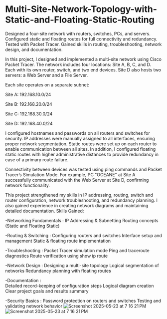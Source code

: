 # Multi-Site-Network-Topology-with-Static-and-Floating-Static-Routing
Designed a four-site network with routers, switches, PCs, and servers. Configured static and floating routes for full connectivity and redundancy. Tested with Packet Tracer. Gained skills in routing, troubleshooting, network design, and documentation.


In this project, I designed and implemented a multi-site network using Cisco Packet Tracer. The network includes four locations: Site A, B, C, and D. Each with its own router, switch, and two end devices. Site D also hosts two servers: a Web Server and a File Server.

Each site operates on a separate subnet:

Site A: 192.168.10.0/24

Site B: 192.168.20.0/24

Site C: 192.168.30.0/24

Site D: 192.168.40.0/24

I configured hostnames and passwords on all routers and switches for security. IP addresses were manually assigned to all interfaces, ensuring proper network segmentation. Static routes were set up on each router to enable communication between all sites. In addition, I configured floating static routes with higher administrative distances to provide redundancy in case of a primary route failure.

Connectivity between devices was tested using ping commands and Packet Tracer’s Simulation Mode. For example, PC "OCEANE" at Site A successfully communicated with the Web Server at Site D, confirming network functionality.

This project strengthened my skills in IP addressing, routing, switch and router configuration, network troubleshooting, and redundancy planning. I also gained experience in creating network diagrams and maintaining detailed documentation.
Skills Gained:

-Networking Fundamentals	:
IP Addressing & Subnetting
Routing concepts (Static and Floating Static)

-Routing & Switching	: 
Configuring routers and switches
Interface setup and management
Static & floating route implementation

-Troubleshooting	:
Packet Tracer simulation mode
Ping and traceroute diagnostics
Route verification using show ip route

-Network Design	:
Designing a multi-site topology
Logical segmentation of networks
Redundancy planning with floating routes

-Documentation :	
Detailed record-keeping of configuration steps
Logical diagram creation
Clear project goals and results summary

-Security Basics :
Password protection on routers and switches
Testing and validating network behavior
![Screenshot 2025-05-23 at 7 16 21 PM](https://github.com/user-attachments/assets/321b26a9-404a-47ce-9612-bb1070bc2b18)
![Screenshot 2025-05-23 at 7 16 21 PM](https://github.com/user-attachments/assets/9e0f21db-9e4d-4d01-ab78-de4b5816c519)
